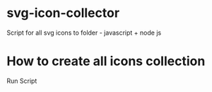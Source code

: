 # svg-icon-collector
Script for all svg icons to folder - javascript + node js

# How to create all icons collection

Run Script 
